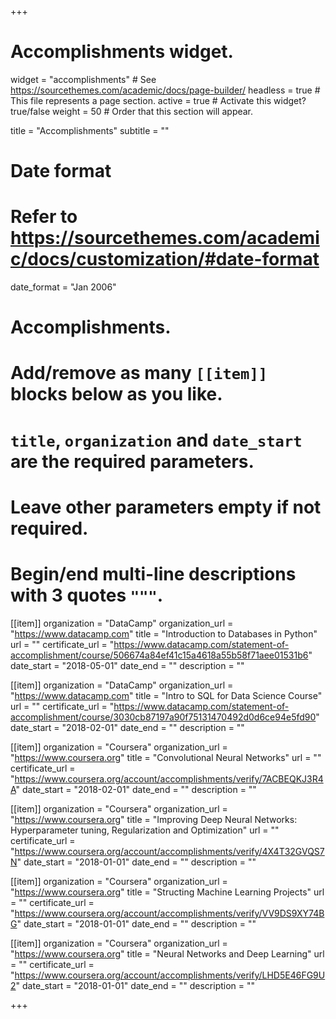 +++
# Accomplishments widget.
widget = "accomplishments"  # See https://sourcethemes.com/academic/docs/page-builder/
headless = true  # This file represents a page section.
active = true  # Activate this widget? true/false
weight = 50  # Order that this section will appear.

title = "Accomplish&shy;ments"
subtitle = ""

# Date format
#   Refer to https://sourcethemes.com/academic/docs/customization/#date-format
date_format = "Jan 2006"

# Accomplishments.
#   Add/remove as many `[[item]]` blocks below as you like.
#   `title`, `organization` and `date_start` are the required parameters.
#   Leave other parameters empty if not required.
#   Begin/end multi-line descriptions with 3 quotes `"""`.

[[item]]
  organization = "DataCamp"
  organization_url = "https://www.datacamp.com"
  title = "Introduction to Databases in Python"
  url = ""
  certificate_url = "https://www.datacamp.com/statement-of-accomplishment/course/506674a84ef41c15a4618a55b58f71aee01531b6"
  date_start = "2018-05-01"
  date_end = ""
  description = ""


[[item]]
  organization = "DataCamp"
  organization_url = "https://www.datacamp.com"
  title = "Intro to SQL for Data Science Course"
  url = ""
  certificate_url = "https://www.datacamp.com/statement-of-accomplishment/course/3030cb87197a90f75131470492d0d6ce94e5fd90"
  date_start = "2018-02-01"
  date_end = ""
  description = ""


[[item]]
  organization = "Coursera"
  organization_url = "https://www.coursera.org"
  title = "Convolutional Neural Networks"
  url = ""
  certificate_url = "https://www.coursera.org/account/accomplishments/verify/7ACBEQKJ3R4A"
  date_start = "2018-02-01"
  date_end = ""
  description = ""


[[item]]
  organization = "Coursera"
  organization_url = "https://www.coursera.org"
  title = "Improving Deep Neural Networks: Hyperparameter tuning, Regularization and Optimization"
  url = ""
  certificate_url = "https://www.coursera.org/account/accomplishments/verify/4X4T32GVQS7N"
  date_start = "2018-01-01"
  date_end = ""
  description = ""


[[item]]
  organization = "Coursera"
  organization_url = "https://www.coursera.org"
  title = "Structing Machine Learning Projects"
  url = ""
  certificate_url = "https://www.coursera.org/account/accomplishments/verify/VV9DS9XY74BG"
  date_start = "2018-01-01"
  date_end = ""
  description = ""


[[item]]
  organization = "Coursera"
  organization_url = "https://www.coursera.org"
  title = "Neural Networks and Deep Learning"
  url = ""
  certificate_url = "https://www.coursera.org/account/accomplishments/verify/LHD5E46FG9U2"
  date_start = "2018-01-01"
  date_end = ""
  description = ""

+++
